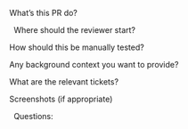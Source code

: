 What’s this PR do?

  Where should the reviewer start?  

How should this be manually tested?  

Any background context you want to provide?  

What are the relevant tickets?  

Screenshots (if appropriate)

  Questions: 
